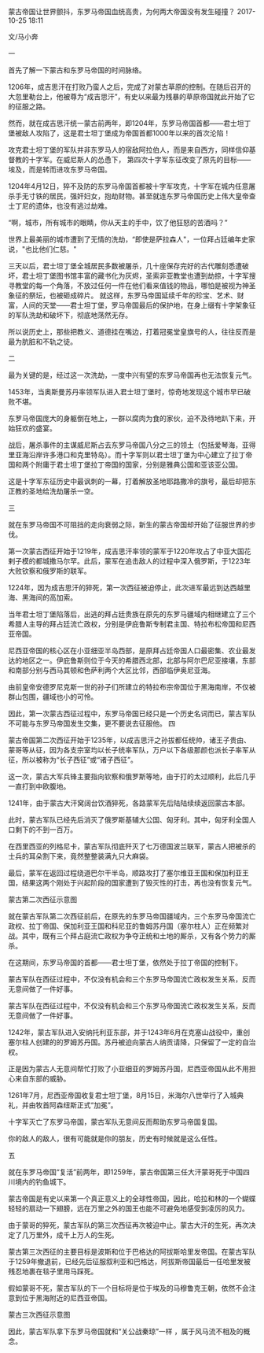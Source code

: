 蒙古帝国让世界颤抖，东罗马帝国血统高贵，为何两大帝国没有发生碰撞？ 
2017-10-25 18:11
   
文/马小奔

一

首先了解一下蒙古和东罗马帝国的时间脉络。



1206年，成吉思汗在打败乃蛮人之后，完成了对蒙古草原的控制。在随后召开的大忽里勒台上，他被尊为“成吉思汗”，有史以来最为残暴的草原帝国就此开始了它的征服之路。

然而，就在成吉思汗统一蒙古前两年，即1204年，东罗马帝国首都——君士坦丁堡被敌人攻陷了，这是君士坦丁堡成为帝国首都1000年以来的首次沦陷！

攻克君士坦丁堡的军队并非东罗马人的宿敌阿拉伯人，而是来自西方，同样信仰基督教的十字军。在威尼斯人的怂恿下， 第四次十字军东征改变了原先的目标——埃及，而是转而进攻东罗马帝国。



1204年4月12日，猝不及防的东罗马帝国首都被十字军攻克，十字军在城内任意屠杀手无寸铁的居民，强奸妇女，抱劫财物。甚至就连东罗马帝国历史上伟大皇帝查士丁尼的遗体，也没有逃过劫难。

“啊，城市，所有城市的眼睛，你从天主的手中，饮了他狂怒的苦酒吗？”

世界上最美丽的城市遭到了无情的洗劫，“即使是萨拉森人"，一位拜占廷编年史家说，"也比他们仁慈。"

三天以后，君士坦丁堡全城居民多数被屠杀，几十座保存完好的古代雕刻悉遭破坏，君士坦丁堡图书馆丰富的藏书化为灰烬，圣索非亚教堂也遭到劫掠，十字军搜寻教堂的每一个角落，不放过任何一件在他们看来值钱的物品，哪怕是被视为神圣象征的祭坛，也被砸成碎片。
就这样，东罗马帝国延续千年的珍宝、艺术、财富，人间的天堂——君士坦丁堡，罗马帝国最后的保护地，在身上缀有十字架象征的军队洗劫和破坏下，彻底地荡然无存。

所以说历史上，那些把教义、道德挂在嘴边，打着冠冕堂皇旗号的人，往往反而是最为肮脏和不轨之徒。





二

最为关键的是，经过这一次洗劫，一度中兴有望的东罗马帝国再也无法恢复元气。

1453年，当奥斯曼苏丹率领军队进入君士坦丁堡时，惊奇地发现这个城市早已破败不堪。

东罗马帝国庞大的身躯倒在地上，一群以腐肉为食的家伙，迫不及待地趴下来，开始狂欢的盛宴。

战后，屠杀事件的主谋威尼斯占去东罗马帝国八分之三的领土（包括爱琴海，亚得里亚海沿岸许多港口和克里特岛）。而十字军则以君士坦丁堡为中心建立了拉丁帝国和两个附庸于君士坦丁堡拉丁帝国的国家，分别是雅典公国和亚该亚公国。

这是十字军东征历史中最讽刺的一幕，打着解放圣地耶路撒冷的旗号，最后却把东正教的圣地给洗劫屠杀一空。


三

就在东罗马帝国不可阻挡的走向衰弱之际，新生的蒙古帝国却开始了征服世界的步伐。

第一次蒙古西征开始于1219年，成吉思汗率领的蒙军于1220年攻占了中亚大国花剌子模的都城撒马尔罕。此后，蒙军在追击敌人的过程中深入俄罗斯，于1223年大败钦察和俄罗斯的联军。

1224年，因为成吉思汗的猝死，第一次西征被迫停止，此次进军最远到达西越里海、黑海间的高加索。

当年君士坦丁堡陷落后，出逃的拜占廷贵族在原先的东罗马疆域内相继建立了三个希腊人主导的拜占廷流亡政权，分别是伊庇鲁斯专制君主国、特拉布松帝国和尼西亚帝国。

尼西亚帝国的核心区在小亚细亚半岛西部，是原拜占廷帝国人口最密集、农业最发达的地区之一。伊庇鲁斯则位于今天的希腊西北部，北部与阿尔巴尼亚接壤，东部和南部分别与西马其顿和色萨利两个大区比邻，西部临伊奥尼亚海。

由前皇帝安德罗尼克斯一世的孙子们所建立的特拉布宗帝国位于黑海南岸，不仅被群山包围，疆域也小的可怜。

因此，第一次蒙古西征过程中，东罗马帝国已经只是一个历史名词而已，蒙古军队不可能与东罗马帝国发生交集，更不要说去征服他。
四

蒙古帝国第二次西征开始于1235年，以成吉思汗之孙拔都任统帅，诸王子贵由、蒙哥等从征，因为各支宗室均以长子统率军队，万户以下各级那颜也派长子率军从征，所以被称为“长子西征”或“诸子西征”。

这一次，蒙古大军兵锋主要指向钦察和俄罗斯等地，由于打的太过顺利，此后几乎一直打到中欧腹地。

1241年，由于蒙古大汗窝阔台饮酒猝死，各路蒙军先后陆陆续续返回蒙古本部。

此时，蒙古军队已经先后消灭了俄罗斯基辅大公国、匈牙利。其中，匈牙利全国人口剩下的不到一百万。

在西里西亚的列格尼卡，蒙古军队彻底歼灭了七万德国波兰联军，蒙古人把被杀的士兵的耳朵割下来，竟然整整装满九只大麻袋。

最后，蒙军在返回过程绕道巴尔干半岛，顺路攻打了塞尔维亚王国和保加利亚王国，结果这两个刚处于兴起阶段的国家遭到了毁灭性的打击，再也没有恢复元气。



蒙古第二次西征示意图

就在蒙古军队第二次西征前后，在原先的东罗马帝国疆域内，三个东罗马帝国流亡政权、拉丁帝国、保加利亚王国和科尼亚的鲁姆苏丹国（塞尔柱人）正在频繁对战。其中，既有三个拜占庭流亡政权为争夺正统和土地的厮杀，又有各个势力的厮杀。

在这期间，东罗马帝国的首都——君士坦丁堡，依然处于拉丁帝国的控制下。

蒙古军队在西征过程中，不仅没有机会和三个东罗马帝国流亡政权发生关系，反而无意间做了一件好事。

蒙古军队在西征过程中，不仅没有机会和三个东罗马帝国流亡政权发生关系，反而无意间做了一件好事。

1242年，蒙古军队进入安纳托利亚东部，并于1243年6月在克塞山战役中，重创塞尔柱人创建的的罗姆苏丹国。苏丹被迫向蒙古人纳贡请降，只保留了一定的自治权。

正是因为蒙古人无意间帮忙打败了小亚细亚的罗姆苏丹国，尼西亚帝国从此不用担心来自东部的威胁。

1261年7月，尼西亚帝国收复君士坦丁堡，8月15日，米海尔八世举行了入城典礼，并由牧首阿森纽斯正式“加冕”。

十字军灭亡了东罗马帝国，蒙古军队无意间反而帮助东罗马帝国复国。

你的敌人的敌人，很有可能就是你的朋友，历史有时候就是这么任性。

五

就在东罗马帝国“复活”前两年，即1259年，蒙古帝国第三任大汗蒙哥死于中国四川境内的钓鱼城下。

蒙古帝国是有史以来第一个真正意义上的全球性帝国，因此，哈拉和林的一个蝴蝶轻轻的扇动一下翅膀，远在万里之外的国王也能不可避免地感受到凌厉的风力。

由于蒙哥的猝死，蒙古军队的第三次西征再次被迫中止。蒙古大汗的生死，再次决定了几万里外，成千上万人的生死。

蒙古第三次西征的主要目标是波斯和位于巴格达的阿拔斯哈里发帝国。在蒙古军队于1259年撤退前，已经先后征服叙利亚和巴格达，阿拔斯帝国最后一任哈里发被残忍地裹在毯子里用马踩死。

假如蒙哥不死，蒙古军队的下一个目标将是位于埃及的马穆鲁克王朝，依然不会注意到位于黑海附近的尼西亚帝国。



蒙古三次西征示意图

因此，蒙古军队拿下东罗马帝国就和“关公战秦琼”一样 ，属于风马流不相及的概念。
